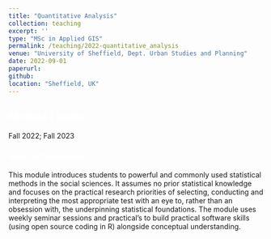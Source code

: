 ```yaml
---
title: "Quantitative Analysis"
collection: teaching
excerpt: ''
type: "MSc in Applied GIS"
permalink: /teaching/2022-quantitative_analysis
venue: "University of Sheffield, Dept. Urban Studies and Planning"
date: 2022-09-01
paperurl: 
github: 
location: "Sheffield, UK"
---
```


## <span style="color:white">Module Leader</span>
Fall 2022; Fall 2023


### <span style="color:white">Module Description</span>

This module introduces students to powerful and commonly used statistical methods in the social sciences. It assumes no prior statistical knowledge and focuses on the practical research priorities of selecting, conducting and interpreting the most appropriate test with an eye to, rather than an obsession with, the underpinning statistical foundations. The module uses weekly seminar sessions and practical’s to build practical software skills (using open source coding in R) alongside conceptual understanding.